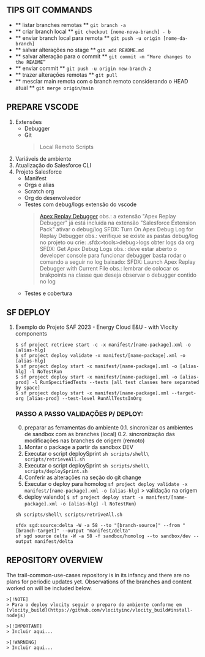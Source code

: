 ## TIPS GIT COMMANDS

- **  listar branches remotas **  ``` git branch -a ```
- ** criar branch local ** ``` git checkout [nome-nova-branch] - b ```
- ** enviar branch local para remota ** ``` git push -u origin [nome-da-branch] ```
- ** salvar alterações no stage ** ``` git add README.md ```
- ** salvar alteração  para o commit ** ``` git commit -m “More changes to the README” ```
- ** enviar commit ** ``` git push -u origin new-branch-2 ```
- ** trazer alterações remotas ** ``` git pull ```
- ** mesclar main remota com o branch remoto considerando o HEAD atual ** ``` git merge origin/main ```


## PREPARE VSCODE

1. Extensões
    * Debugger
    * Git
        > Local
        > Remoto
        > Scripts
2. Variáveis de ambiente
3. Atualização do Salesforce CLI
4. Projeto Salesforce
    * Manifest
    * Orgs e alias
    * Scratch org
    * Org do desenvolvedor
    * Testes com debug/logs
        extensão do vscode 
        > [Apex Replay Debugger](https://developer.salesforce.com/tools/vscode/en/apex/replay-debugger#:~:text=Get%20a%20list%20of%20debug,Replay%20Debugger%20with%20Current%20File)
            obs.: a extensão "Apex Replay Debugger" já está incluída na extensão "Salesforce Extension Pack"
        ativar o debug/log 
        > SFDX: Turn On Apex Debug Log for Replay Debugger
            obs.: verifique se existe as pastas debug/log no projeto ou crie: .sfdx>tools>debug>logs
        obter logs da org 
        > SFDX: Get Apex Debug Logs 
            obs.: deve estar aberto o developer console para funcionar
        debugger basta rodar o comando a seguir no log baixado: SFDX: Launch Apex Replay Debugger with Current File
            obs.: lembrar de colocar os brakpoints na classe que deseja observar o debugger contido no log
    * Testes e cobertura

## SF DEPLOY

1. Exemplo do Projeto SAF 2023 - Energy Cloud E&U - with Vlocity components
    ```
    $ sf project retrieve start -c -x manifest/[name-package].xml -o [alias-hlg]
    $ sf project deploy validate -x manifest/[name-package].xml -o [alias-hlg]
    $ sf project deploy start -x manifest/[name-package].xml -o [alias-hlg] -l NoTestRun
    $ sf project deploy start -x manifest/[name-package].xml -o [alias-prod] -l RunSpecifiedTests --tests [all test classes here separated by space]
    $ sf project deploy start -x manifest/[name-package].xml --target-org [alias-prod] --test-level RunAllTestsInOrg
    ```

    ### PASSO A PASSO VALIDAÇÕES P/ DEPLOY: 

    0. preparar as ferramentas do ambiente
    0.1. sincronizar os ambientes de sandbox com as branches (local)
    0.2. sincronização das modificações nas branches de origem (remoto)
    1. Montar o package a partir da sandbox DEV
    2. Executar o script deploySprint ``` sh scripts/shell\ scripts/retrieveAll.sh ``` 
    2. Executar o script deploySprint ``` sh scripts/shell\ scripts/deploySprint.sh ``` 
    3. Conferir as alterações na seção do git change
    4. Executar o deploy para homolog  ``` sf project deploy validate -x manifest/[name-package].xml -o [alias-hlg] ``` > validação na origem
    5. deploy valendo( ``` $ sf project deploy start -x manifest/[name-package].xml -o [alias-hlg] -l NoTestRun ```)

    ``` 
    sh scripts/shell\ scripts/retriveAll.sh 

    sfdx sgd:source:delta -W -a 58 --to "[branch-source]" --from "[branch-target]" --output "manifest/delta"
    sf sgd source delta -W -a 58 -f sandbox/homolog --to sandbox/dev --output manifest/delta
    ```

## REPOSITORY OVERVIEW

The trail-common-use-cases repository is in its infancy and there are no plans for periodic updates yet. Observations of the branches and content worked on will be included below.

    >[!NOTE]
    > Para o deploy vlocity seguir o preparo do ambiente conforme em [vlocity_build](https://github.com/vlocityinc/vlocity_build#install-nodejs)

    >[!IMPORTANT]
    > Incluir aqui...

    >[!WARNING]
    > Incluir aqui...